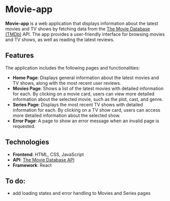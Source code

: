 # Movie-app

**Movie-app** is a web application that displays information about the latest movies and TV shows by fetching data from the [The Movie Database (TMDb)](https://www.themoviedb.org/) API. The app provides a user-friendly interface for browsing movies and TV shows, as well as reading the latest reviews.

## Features

The application includes the following pages and functionalities:

- **Home Page**: Displays general information about the latest movies and TV shows, along with the most recent user reviews.
- **Movies Page**: Shows a list of the latest movies with detailed information for each. By clicking on a movie card, users can view more detailed information about the selected movie, such as the plot, cast, and genre.
- **Series Page**: Displays the most recent TV shows with detailed information for each. By clicking on a TV show card, users can access more detailed information about the selected show.
- **Error Page**: A page to show an error message when an invalid page is requested.

## Technologies

- **Frontend**: HTML, CSS, JavaScript
- **API**: [The Movie Database API](https://www.themoviedb.org/documentation/api)
- **Framework**: React


## To do: 
- add  loading states and error handling to Movies and Series pages

